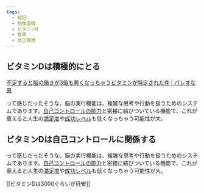 ```yaml
---
tags:
  - 暗記
  - 勉強習慣
  - ビタミンD
  - 食事
  - 自己管理
---
```

## ビタミンDは積極的にとる

[不足すると脳の働きが3倍も悪くなっちゃうビタミンが特定された件 | パレオな男](https://yuchrszk.blogspot.com/2016/06/3.html)

って感じだったそうな。脳の実行機能は、複雑な思考や行動を扱うためのシステムであります。[自己コントロールの能力](http://yuchrszk.blogspot.jp/search/label/%E3%82%BB%E3%83%AB%E3%83%95%E3%82%B3%E3%83%B3%E3%83%88%E3%83%AD%E3%83%BC%E3%83%AB)と密接に結びついている機能で、これが衰えると人生の[満足度](http://yuchrszk.blogspot.jp/2014/07/blog-post_18.html)や[成功レベル](http://yuchrszk.blogspot.com/2014/10/blog-post_36.html)も低くなっちゃう可能性が大。

## ビタミンDは自己コントロールに関係する
って感じだったそうな。脳の実行機能は、複雑な思考や行動を扱うためのシステムであります。[自己コントロールの能力](http://yuchrszk.blogspot.jp/search/label/%E3%82%BB%E3%83%AB%E3%83%95%E3%82%B3%E3%83%B3%E3%83%88%E3%83%AD%E3%83%BC%E3%83%AB)と密接に結びついている機能で、これが衰えると人生の[満足度](http://yuchrszk.blogspot.jp/2014/07/blog-post_18.html)や[成功レベル](http://yuchrszk.blogspot.com/2014/10/blog-post_36.html)も低くなっちゃう可能性が大。

[[ビタミンDは3000ぐらいが目安]]